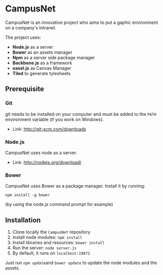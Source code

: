 CampusNet
======

CampusNet is an innovative project who aims to put a gaphic environment on a company's Intranet.

The project uses:

- **Node.js** as a server
- **Bower** as an assets manager
- **Npm** as a server side package manager
- **Backbone.js** as a framework
- **easel.js** as Canvas Manager
- **Tiled** to generate tylesheets

Prerequisite
--------

### Git

git needs to be installed on your computer and must be added to the `PATH`  environment variable (if you work on Windows).

- Link: <http://git-scm.com/downloads>

### Node.js

CampusNet uses node as a server.

- Link: <http://nodejs.org/download/>

### Bower

CampusNet uses Bower as a package manager. Install it by running:

`npm install -g bower`

(by using the node.js command prompt for example)

Installation
------------

1. Clone locally the `CampusNet` repository
2. Install node modules: `npm install`
3. Install libraries and resources: `bower install`
4. Run the server: `node server.js`
5. By default, it runs on `localhost:19872`

Just run `npm update`and `bower update` to update the node modules and the assets.


